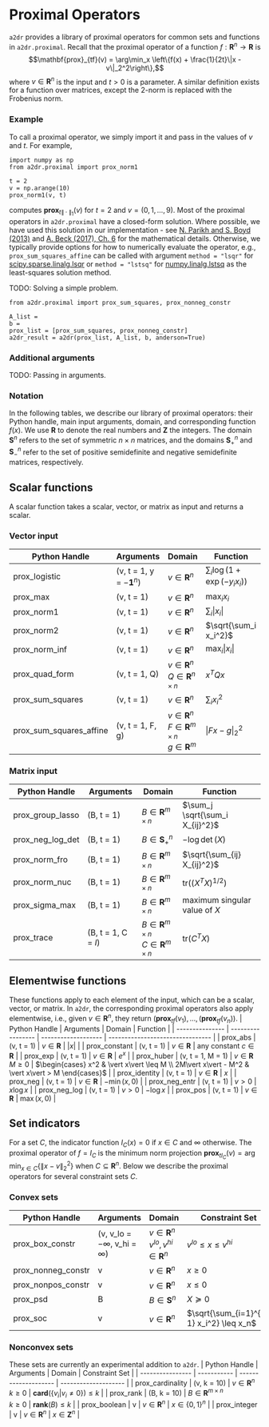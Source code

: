 # Proximal Operators
`a2dr` provides a library of proximal operators for common sets and functions in `a2dr.proximal`. Recall that the proximal operator of a function $f:\mathbf{R}^n \rightarrow \mathbf{R}$ is
$$\mathbf{prox}_{tf}(v) = \arg\min_x \left\{f(x) + \frac{1}{2t}\|x - v\|_2^2\right\},$$
where $v \in \mathbf{R}^n$ is the input and $t > 0$ is a parameter. A similar definition exists for a function over matrices, except the 2-norm is replaced with the Frobenius norm.

### Example
To call a proximal operator, we simply import it and pass in the values of $v$ and $t$. For example,
```
import numpy as np
from a2dr.proximal import prox_norm1

t = 2
v = np.arange(10)
prox_norm1(v, t)
```
computes $\mathbf{prox}_{t\|\cdot\|_1}(v)$ for $t = 2$ and $v = (0,1,\ldots,9)$. Most of the proximal operators in `a2dr.proximal` have a closed-form solution. Where possible, we have used this solution in our implementation - see [N. Parikh and S. Boyd (2013)](https://web.stanford.edu/~boyd/papers/pdf/prox_algs.pdf) and [A. Beck (2017), Ch. 6](https://archive.siam.org/books/mo25/mo25_ch6.pdf) for the mathematical details. Otherwise, we typically provide options for how to numerically evaluate the operator, e.g., `prox_sum_squares_affine` can be called with argument `method = "lsqr"` for [scipy.sparse.linalg.lsqr](https://docs.scipy.org/doc/scipy/reference/generated/scipy.sparse.linalg.lsqr.html) or `method = "lstsq"` for [numpy.linalg.lstsq](https://docs.scipy.org/doc/numpy/reference/generated/numpy.linalg.lstsq.html) as the least-squares solution method.

TODO: Solving a simple problem.
```
from a2dr.proximal import prox_sum_squares, prox_nonneg_constr

A_list =
b =
prox_list = [prox_sum_squares, prox_nonneg_constr]
a2dr_result = a2dr(prox_list, A_list, b, anderson=True)
```

### Additional arguments
TODO: Passing in arguments.

### Notation
In the following tables, we describe our library of proximal operators: their Python handle, main input arguments, domain, and corresponding function $f(x)$. We use $\mathbf{R}$ to denote the real numbers and $\mathbf{Z}$ the integers. The domain $\mathbf{S}^n$ refers to the set of symmetric $n \times n$ matrices, and the domains $\mathbf{S}_+^n$ and $\mathbf{S}_-^n$ refer to the set of positive semidefinite and negative semidefinite matrices, respectively.

## Scalar functions
A scalar function takes a scalar, vector, or matrix as input and returns a scalar.
### Vector input
|    Python Handle        |  Arguments                      |   Domain             |   Function                       |
| ----------------------- | ------------------------------- | -------------------- | -------------------------------- |
| prox_logistic           | (v, t = 1, y = $-\mathbf{1}^n$) | $v \in \mathbf{R}^n$ | $\sum_i \log(1 + \exp(-y_ix_i))$ |
| prox_max                | (v, t = 1)                      | $v \in \mathbf{R}^n$ | $\max_i x_i$                     |
| prox_norm1              | (v, t = 1)                      | $v \in \mathbf{R}^n$ | $\sum_i \vert x_i \vert$         |
| prox_norm2              | (v, t = 1)                      | $v \in \mathbf{R}^n$ | $\sqrt{\sum_i x_i^2}$            |
| prox_norm_inf           | (v, t = 1)                      | $v \in \mathbf{R}^n$ | $\max_i \vert x_i \vert$         |
| prox_quad_form          | (v, t = 1, Q)                   | $v \in \mathbf{R}^n$ <br> $Q \in \mathbf{R}^{n \times n}$ | $x^TQx$ |
| prox_sum_squares        | (v, t = 1)                      | $v \in \mathbf{R}^n$ | $\sum_i x_i^2$                   |
| prox_sum_squares_affine | (v, t = 1, F, g)                | $v \in \mathbf{R}^n$ <br> $F \in \mathbf{R}^{m \times n}$ <br> $g \in \mathbf{R}^m$ | $\|Fx - g\|_2^2$ |

### Matrix input
|  Python Handle   |  Arguments          |   Domain                        |   Function                         |
| ---------------- | ------------------- | ------------------------------- | ---------------------------------- |
| prox_group_lasso | (B, t = 1)          | $B \in \mathbf{R}^{m \times n}$ | $\sum_j \sqrt{\sum_i X_{ij}^2}$    |
| prox_neg_log_det | (B, t = 1)          | $B \in \mathbf{S}_+^n$          | $-\log\det(X)$                     |
| prox_norm_fro    | (B, t = 1)          | $B \in \mathbf{R}^{m \times n}$ | $\sqrt{\sum_{ij} X_{ij}^2}$        |
| prox_norm_nuc    | (B, t = 1)          | $B \in \mathbf{R}^{m \times n}$ | $\text{tr}((X^TX)^{1/2})$          |
| prox_sigma_max   | (B, t = 1)          | $B \in \mathbf{R}^{m \times n}$ | maximum singular <br> value of $X$ |
| prox_trace       | (B, t = 1, C = $I$) | $B \in \mathbf{R}^{m \times n}$ <br> $C \in \mathbf{R}^{m \times n}$ | $\text{tr}(C^TX)$ |

## Elementwise functions
These functions apply to each element of the input, which can be a scalar, vector, or matrix. In `a2dr`, the corresponding proximal operators also apply elementwise, i.e., given $v \in \mathbf{R}^n$, they return $(\mathbf{prox}_{tf}(v_1), \ldots, (\mathbf{prox}_{tf}(v_n))$.
|  Python Handle  |   Arguments       |   Domain            |   Function                       |
| --------------- | ----------------- | ------------------- | -------------------------------- |
| prox_abs        | (v, t = 1)        | $v \in \mathbf{R}$  | $\vert x\vert$                   |
| prox_constant   | (v, t = 1)        | $v \in \mathbf{R}$  | any constant $c \in \mathbf{R}$  |
| prox_exp        | (v, t = 1)        | $v \in \mathbf{R}$  | $e^x$                            |
| prox_huber      | (v, t = 1, M = 1) | $v \in \mathbf{R}$ <br> $M \geq 0$  | $\begin{cases} x^2 & \vert x\vert \leq M \\ 2M\vert x\vert - M^2 & \vert x\vert > M \end{cases}$ |
| prox_identity   | (v, t = 1)        | $v \in \mathbf{R}$ | $x$                               |
| prox_neg        | (v, t = 1)        | $v \in \mathbf{R}$ | $-\min(x,0)$                      |
| prox_neg_entr   | (v, t = 1)        | $v > 0$            | $x\log x$                         |
| prox_neg_log    | (v, t = 1)        | $v > 0$            | $-\log x$                         |
| prox_pos        | (v, t = 1)        | $v \in \mathbf{R}$ | $\max(x,0)$                       |

## Set indicators
For a set $C$, the indicator function $I_C(x) = 0$ if $x \in C$ and $\infty$ otherwise. The proximal operator of $f = I_C$ is the minimum norm projection $\mathbf{prox}_{tI_C}(v) = \arg\min_{x \in C}\{\|x - v\|_2^2\}$ when $C \subseteq \mathbf{R}^n$. Below we describe the proximal operators for several constraint sets $C$.
### Convex sets
|  Python Handle     |  Arguments    |  Domain                |  Constraint Set                           |
| ------------------ | ------------- | ---------------------- | ----------------------------------------- |
| prox_box_constr    | (v, v_lo = $-\infty$, v_hi = $\infty$) | $v \in \mathbf{R}^n$ <br> $v^{lo}, v^{hi} \in \mathbf{R}^n$  | $v^{lo} \leq x \leq v^{hi}$ |
| prox_nonneg_constr | v             | $v \in \mathbf{R}^n$   | $x \geq 0$                                |
| prox_nonpos_constr | v             | $v \in \mathbf{R}^n$   | $x \leq 0$                                |
| prox_psd           | B             | $B \in \mathbf{S}^n$   | $X \succeq 0$                             |
| prox_soc           | v             | $v \in \mathbf{R}^n$   | $\sqrt{\sum_{i=1}^{n-1} x_i^2} \leq x_n$  |

### Nonconvex sets
These sets are currently an experimental addition to `a2dr`.
|  Python Handle   |  Arguments  |  Domain              | Constraint Set       |
| ---------------- | ----------- | -------------------- | -------------------- |
| prox_cardinality | (v, k = 10) | $v \in \mathbf{R}^n$ <br> $k \geq 0$ | $\mathbf{card}(\{v_i\vert v_i \neq 0\}) \leq k$ |
| prox_rank        | (B, k = 10) | $B \in \mathbf{R}^{m \times n}$ <br> $k \geq 0$ | $\mathbf{rank}(B) \leq k$ |
| prox_boolean     | v           | $v \in \mathbf{R}^n$ | $x \in \{0,1\}^n$    |
| prox_integer     | v           | $v \in \mathbf{R}^n$ | $x \in \mathbf{Z}^n$ |
